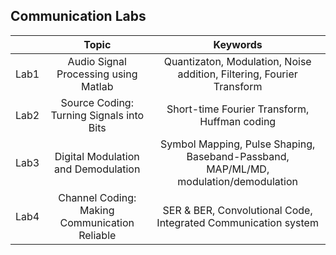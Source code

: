 ## Communication Labs

|     |          Topic          | Keywords |
|:---:|:-----------------------:|:--------------:|
| Lab1 | Audio Signal Processing using Matlab |    Quantizaton, Modulation, Noise addition, Filtering, Fourier Transform   |
| Lab2 | Source Coding: Turning Signals into Bits    | Short-time Fourier Transform, Huffman coding            |
| Lab3 | Digital Modulation and Demodulation       |  Symbol Mapping, Pulse Shaping, Baseband-Passband, MAP/ML/MD, modulation/demodulation             |
| Lab4 |  Channel Coding: Making Communication Reliable   |  SER & BER, Convolutional Code, Integrated Communication system             |
